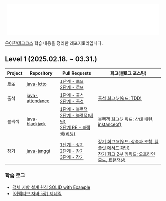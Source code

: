 <p align="center"><img src="우아한테크코스.png" height=100px></p>

[우아한테크코스](https://woowacourse.github.io/) 학습 내용을 정리한 레포지토리입니다. 

## Level 1 (2025.02.18. ~ 03.31.)
| Project | Repository                                                        | Pull Requests                                                                                                                                                                                                                  | 회고(블로그 포스팅)                                                                                                                                                                                                                                                                                                                                                                                                                                                                                                                                                                                                                                    |
|---------|-------------------------------------------------------------------|--------------------------------------------------------------------------------------------------------------------------------------------------------------------------------------------------------------------------------|------------------------------------------------------------------------------------------------------------------------------------------------------------------------------------------------------------------------------------------------------------------------------------------------------------------------------------------------------------------------------------------------------------------------------------------------------------------------------------------------------------------------------------------------------------------------------------------------------------------------------------------------|
| 로또      | [java-lotto](https://github.com/woowacourse/java-lotto)           | [1단계 - 로또](https://github.com/woowacourse/java-lotto/pull/552)</br>[2단계 - 로또](https://github.com/woowacourse/java-lotto/pull/600)                                                                                              |                                                                                                                                                                                                                                                                                                                                                                                                                                                                                                                                                                                                                                                |
| 출석      | [java-attendance](https://github.com/woowacourse/java-attendance) | [1단계 - 출석](https://github.com/woowacourse/java-attendance/pull/74)</br>[2단계 - 출석](https://github.com/woowacourse/java-attendance/pull/84)                                                                                      | [출석 회고(키워드: TDD)](https://velog.io/@heiler/%EB%A0%88%EB%B2%A81-%EC%B6%9C%EC%84%9D-%EB%82%98%EB%8A%94-TDD%EA%B0%80-%EC%99%9C-%EC%96%B4%EB%A0%A4%EC%9A%B4%EA%B0%80)                                                                                                                                                                                                                                                                                                                                                                                                                                                                              |
| 블랙잭     | [java-blackjack](https://github.com/woowacourse/java-blackjack)   | [1단계 - 블랙잭](https://github.com/woowacourse/java-blackjack/pull/841)</br>[2단계 - 블랙잭(베팅)](https://github.com/woowacourse/java-blackjack/pull/910)</br>[2단계 RE - 블랙잭(베팅)](https://github.com/woowacourse/java-blackjack/pull/930) | [블랙잭 회고(키워드: 상태 패턴, instanceof)](https://velog.io/@heiler/%EB%A0%88%EB%B2%A81-%EB%B8%94%EB%9E%99%EC%9E%AD-%EC%83%81%ED%83%9C-%ED%8C%A8%ED%84%B4-%EB%8F%84%EC%9E%85-instanceof%EB%8A%94-%ED%9D%91%EB%A7%88%EB%B2%95%EC%9D%B4%EB%8B%A4)                                                                                                                                                                                                                                                                                                                                                                                                          |
| 장기      | [java-janggi](https://github.com/woowacourse/java-janggi)         | [1단계 - 장기](https://github.com/woowacourse/java-janggi/pull/10)</br>[2단계 - 장기](https://github.com/woowacourse/java-janggi/pull/108)</br>[3단계 - 장기](https://github.com/woowacourse/java-janggi/pull/174)                         | [장기 회고(키워드: 상속과 조합, 템플릿 메서드 패턴)](https://velog.io/@heiler/%EB%A0%88%EB%B2%A81-%EC%9E%A5%EA%B8%B0-%EC%99%9C-%EC%83%81%EC%86%8D%EB%B3%B4%EB%8B%A4-%EC%A1%B0%ED%95%A9%EC%9D%84-%EC%82%AC%EC%9A%A9%ED%95%B4%EC%95%BC-%ED%95%98%EB%82%98%EC%9A%94-feat.-%ED%85%9C%ED%94%8C%EB%A6%BF-%EB%A9%94%EC%84%9C%EB%93%9C-%ED%8C%A8%ED%84%B4)</br> [장기 회고 2부(키워드: 오프라인 모드, 트랜잭션)](https://velog.io/@heiler/%EB%A0%88%EB%B2%A81-%EC%9E%A5%EA%B8%B0-2%EB%B6%80-%EC%98%A4%ED%94%84%EB%9D%BC%EC%9D%B8-%EB%AA%A8%EB%93%9C-%EB%8F%84%EC%9E%85-%ED%8A%B8%EB%9E%9C%EC%9E%AD%EC%85%98%EC%9D%B4-%EA%B0%80%EC%A0%B8%EC%95%BC-%ED%95%98%EB%8A%94-%EC%84%B1%EC%A7%88-ACID) |

### 학습 로그
- [객체 지향 설계 원칙 SOLID with Example](https://velog.io/@heiler/%EA%B0%9D%EC%B2%B4-%EC%A7%80%ED%96%A5-%EC%84%A4%EA%B3%84-%EC%9B%90%EC%B9%99-SOLID-with-Example)
- [[이펙티브 자바 5장] 제네릭](https://velog.io/@heiler/5%EC%9E%A5.-%EC%A0%9C%EB%84%A4%EB%A6%AD)
